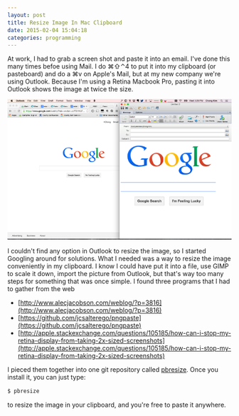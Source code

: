 ```yaml
---
layout: post
title: Resize Image In Mac Clipboard
date: 2015-02-04 15:04:18
categories: programming
---
```

At work, I had to grab a screen shot and paste it into an email.
I've done this many times befoe using Mail. I do &#8984;&#8679;&#8963;4
to put it into my clipboard (or pasteboard) and do a &#8984;v on Apple's Mail,
but at my new company we're using Outlook. Because I'm using a Retina Macbook Pro, pasting it into Outlook shows the image at twice the size.

![Picture of pasting from clipboard to outlook showing double size image](/img/2015-02-04-screenshot-paste-email.png)

I couldn't find any option in Outlook to resize the image, so I
started Googling around for solutions.  What I needed was a way to
resize the image conveniently in my clipboard. I know I could have
put it into a file, use GIMP to scale it down, import the picture
from Outlook, but that's way too many steps for something that
was once simple. I found three programs that I had to gather from the web

* [http://www.alecjacobson.com/weblog/?p=3816](http://www.alecjacobson.com/weblog/?p=3816)
* [https://github.com/jcsalterego/pngpaste](https://github.com/jcsalterego/pngpaste)
* [http://apple.stackexchange.com/questions/105185/how-can-i-stop-my-retina-display-from-taking-2x-sized-screenshots](http://apple.stackexchange.com/questions/105185/how-can-i-stop-my-retina-display-from-taking-2x-sized-screenshots)

I pieced them together into one git repository called [pbresize](https://github.com/chongkim/pbresize). Once you install it, you can just type:

```bash
$ pbresize
```

to resize the image in your clipboard, and you're free to paste it anywhere.
